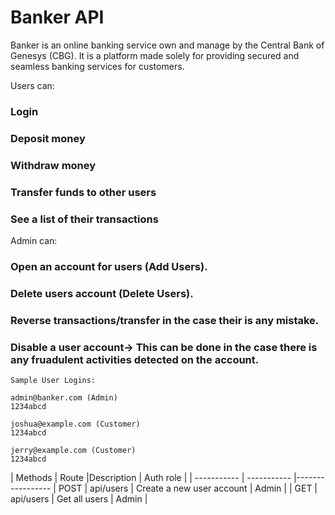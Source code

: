 # Banker API

Banker is an online banking service own and manage by the Central Bank of Genesys (CBG). It is a platform made solely for providing secured and seamless banking services for customers.

Users can:
### Login
### Deposit money
### Withdraw money
### Transfer funds to other users
### See a list of their transactions

Admin can:
### Open an account for users (Add Users).
### Delete users account (Delete Users).
### Reverse transactions/transfer in the case their is any mistake.
### Disable a user account-> This can be done in the case there is any fruadulent activities detected on the account.

```
Sample User Logins:

admin@banker.com (Admin)
1234abcd

joshua@example.com (Customer)
1234abcd

jerry@example.com (Customer)
1234abcd
```
| Methods     | Route |Description | Auth role |
| ----------- | ----------- |-----------------
| POST    | api/users      | Create a new user account | Admin |
| GET   | api/users       | Get all users | Admin |